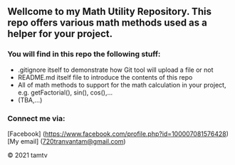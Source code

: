 ## Wellcome to my Math Utility Repository. This repo offers various math methods used as a helper for your project.

### You will find in this repo the following stuff:

* .gitignore itself to demonstrate how Git tool will upload a file or not
* README.md itself file to introduce the contents of this repo
* All of math methods to support for the math calculation in your project, e.g. getFactorial(), sin(), cos(),... 
* (TBA,...)

### Connect me via:
[Facebook] (https://www.facebook.com/profile.php?id=100007081576428)
[My email] (720tranvantam@gmail.com)

© 2021 tamtv